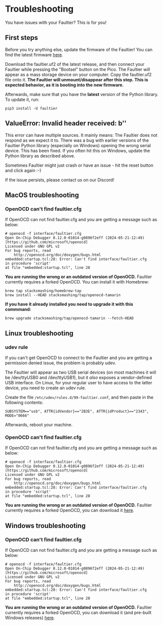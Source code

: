 # Troubleshooting

You have issues with your Faultier? This is for you!

## First steps

Before you try anything else, update the firmware of the Faultier! You can find the latest firmware [here](https://github.com/hextreeio/faultier/releases).

Download the faultier.uf2 of the latest release, and then connect your Faultier while pressing the "Bootsel" button on the Pico. The Faultier will appear as a mass storage device on your computer. Copy the faultier.uf2 file onto it. **The Faultier will unmount/disappear after this step. This is expected behavior, as it is booting into the new firmware.**

Afterwards, make sure that you have the **latest** version of the Python library. To update it, run:

```
pip3 install -U faultier
```

## ValueError: Invalid header received: b''

This error can have multiple sources. It mainly means: The Faultier does not respond as we expect it to. There was a bug with earlier versions of the Faultier Python library (especially on Windows) opening the wrong serial device. This has been fixed. If you often hit this on Windows, update the Python library as described above.

Sometimes Faultier might just crash or have an issue - hit the reset button and click again :-) 

If the issue persists, please contact us on our Discord!

## MacOS troubleshooting

### OpenOCD can't find faultier.cfg

If OpenOCD can not find faultier.cfg and you are getting a message such as below:

```
# openocd -f interface/faultier.cfg  
Open On-Chip Debugger 0.12.0-01014-g0896f2eff (2024-05-21-12:49) [https://github.com/microsoft/openocd]
Licensed under GNU GPL v2
For bug reports, read
	http://openocd.org/doc/doxygen/bugs.html
embedded:startup.tcl:28: Error: Can't find interface/faultier.cfg
in procedure 'script' 
at file "embedded:startup.tcl", line 28
```

**You are running the wrong or an outdated version of OpenOCD.** Faultier currently requires a forked OpenOCD. You can install it with Homebrew:

```
brew tap stacksmashing/homebrew-tap
brew install --HEAD stacksmashing/tap/openocd-tamarin
```

**If you have it already installed you need to upgrade it with this commmand:**

```
brew upgrade stacksmashing/tap/openocd-tamarin --fetch-HEAD
```

## Linux troubleshooting

### udev rule

If you can't get OpenOCD to connect to the Faultier and you are getting a permission denied issue, the problem is probably udev.

The Faultier will appear as two USB serial devices (on most machines it will be /dev/ttyUSB0 and /dev/ttyUSB1), but it *also* exposes a vendor-defined USB interface. On Linux, for your regular user to have access to the latter device, you need to create an udev rule. 

Create the file `/etc/udev/rules.d/99-faultier.conf`, and then paste in the following contents:

```
SUBSYSTEM=="usb", ATTR{idVendor}=="2B3E", ATTR{idProduct}=="2343", MODE="0666" 
```

Afterwards, reboot your machine.

### OpenOCD can't find faultier.cfg

If OpenOCD can not find faultier.cfg and you are getting a message such as below:

```
# openocd -f interface/faultier.cfg  
Open On-Chip Debugger 0.12.0-01014-g0896f2eff (2024-05-21-12:49) [https://github.com/microsoft/openocd]
Licensed under GNU GPL v2
For bug reports, read
	http://openocd.org/doc/doxygen/bugs.html
embedded:startup.tcl:28: Error: Can't find interface/faultier.cfg
in procedure 'script' 
at file "embedded:startup.tcl", line 28
```

**You are running the wrong or an outdated version of OpenOCD.** Faultier currently requires a forked OpenOCD, you can download it [here](https://github.com/stacksmashing/openocd-tamarin).

## Windows troubleshooting

### OpenOCD can't find faultier.cfg

If OpenOCD can not find faultier.cfg and you are getting a message such as below:

```
# openocd -f interface/faultier.cfg  
Open On-Chip Debugger 0.12.0-01014-g0896f2eff (2024-05-21-12:49) [https://github.com/microsoft/openocd]
Licensed under GNU GPL v2
For bug reports, read
	http://openocd.org/doc/doxygen/bugs.html
embedded:startup.tcl:28: Error: Can't find interface/faultier.cfg
in procedure 'script' 
at file "embedded:startup.tcl", line 28
```

**You are running the wrong or an outdated version of OpenOCD.** Faultier currently requires a forked OpenOCD, you can download it (and pre-built Windows releases) [here](https://github.com/stacksmashing/openocd-tamarin).
